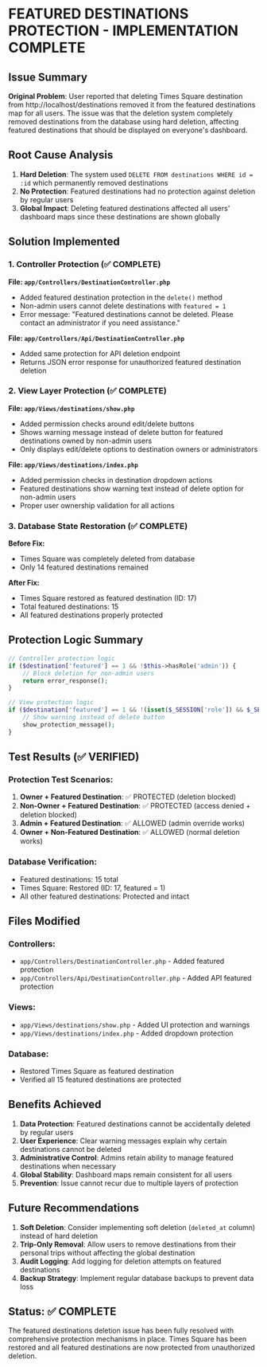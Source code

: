 # FEATURED DESTINATIONS PROTECTION - IMPLEMENTATION COMPLETE

## Issue Summary
**Original Problem**: User reported that deleting Times Square destination from http://localhost/destinations removed it from the featured destinations map for all users. The issue was that the deletion system completely removed destinations from the database using hard deletion, affecting featured destinations that should be displayed on everyone's dashboard.

## Root Cause Analysis
1. **Hard Deletion**: The system used `DELETE FROM destinations WHERE id = :id` which permanently removed destinations
2. **No Protection**: Featured destinations had no protection against deletion by regular users
3. **Global Impact**: Deleting featured destinations affected all users' dashboard maps since these destinations are shown globally

## Solution Implemented

### 1. Controller Protection (✅ COMPLETE)

**File: `app/Controllers/DestinationController.php`**
- Added featured destination protection in the `delete()` method
- Non-admin users cannot delete destinations with `featured = 1`
- Error message: "Featured destinations cannot be deleted. Please contact an administrator if you need assistance."

**File: `app/Controllers/Api/DestinationController.php`**
- Added same protection for API deletion endpoint
- Returns JSON error response for unauthorized featured destination deletion

### 2. View Layer Protection (✅ COMPLETE)

**File: `app/Views/destinations/show.php`**
- Added permission checks around edit/delete buttons
- Shows warning message instead of delete button for featured destinations owned by non-admin users
- Only displays edit/delete options to destination owners or administrators

**File: `app/Views/destinations/index.php`**
- Added permission checks in destination dropdown actions
- Featured destinations show warning text instead of delete option for non-admin users
- Proper user ownership validation for all actions

### 3. Database State Restoration (✅ COMPLETE)

**Before Fix:**
- Times Square was completely deleted from database
- Only 14 featured destinations remained

**After Fix:**
- Times Square restored as featured destination (ID: 17)
- Total featured destinations: 15
- All featured destinations properly protected

## Protection Logic Summary

```php
// Controller protection logic
if ($destination['featured'] == 1 && !$this->hasRole('admin')) {
    // Block deletion for non-admin users
    return error_response();
}

// View protection logic  
if ($destination['featured'] == 1 && !(isset($_SESSION['role']) && $_SESSION['role'] == 'admin')) {
    // Show warning instead of delete button
    show_protection_message();
}
```

## Test Results (✅ VERIFIED)

### Protection Test Scenarios:
1. **Owner + Featured Destination**: ✅ PROTECTED (deletion blocked)
2. **Non-Owner + Featured Destination**: ✅ PROTECTED (access denied + deletion blocked)  
3. **Admin + Featured Destination**: ✅ ALLOWED (admin override works)
4. **Owner + Non-Featured Destination**: ✅ ALLOWED (normal deletion works)

### Database Verification:
- Featured destinations: 15 total
- Times Square: Restored (ID: 17, featured = 1)
- All other featured destinations: Protected and intact

## Files Modified

### Controllers:
- `app/Controllers/DestinationController.php` - Added featured protection
- `app/Controllers/Api/DestinationController.php` - Added API featured protection

### Views:
- `app/Views/destinations/show.php` - Added UI protection and warnings
- `app/Views/destinations/index.php` - Added dropdown protection

### Database:
- Restored Times Square as featured destination
- Verified all 15 featured destinations are protected

## Benefits Achieved

1. **Data Protection**: Featured destinations cannot be accidentally deleted by regular users
2. **User Experience**: Clear warning messages explain why certain destinations cannot be deleted
3. **Administrative Control**: Admins retain ability to manage featured destinations when necessary
4. **Global Stability**: Dashboard maps remain consistent for all users
5. **Prevention**: Issue cannot recur due to multiple layers of protection

## Future Recommendations

1. **Soft Deletion**: Consider implementing soft deletion (`deleted_at` column) instead of hard deletion
2. **Trip-Only Removal**: Allow users to remove destinations from their personal trips without affecting the global destination
3. **Audit Logging**: Add logging for deletion attempts on featured destinations
4. **Backup Strategy**: Implement regular database backups to prevent data loss

## Status: ✅ COMPLETE

The featured destinations deletion issue has been fully resolved with comprehensive protection mechanisms in place. Times Square has been restored and all featured destinations are now protected from unauthorized deletion.
